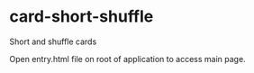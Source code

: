 # card-short-shuffle
Short and shuffle cards

Open entry.html file on root of application to access main page.
